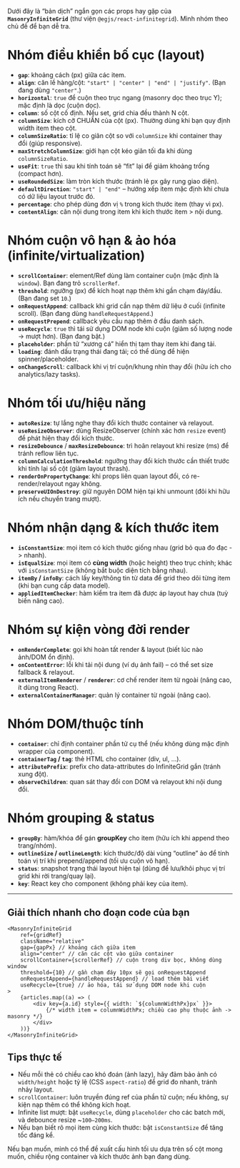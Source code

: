 Dưới đây là “bản dịch” ngắn gọn các props hay gặp của **`MasonryInfiniteGrid`** (thư viện `@egjs/react-infinitegrid`). Mình nhóm theo chủ đề để bạn dễ tra.

# Nhóm điều khiển bố cục (layout)

-   **`gap`**: khoảng cách (px) giữa các item.
-   **`align`**: căn lề hàng/cột: `"start" | "center" | "end" | "justify"`. (Bạn đang dùng `"center"`.)
-   **`horizontal`**: `true` để cuộn theo trục ngang (masonry dọc theo trục Y); mặc định là dọc (cuộn dọc).
-   **`column`**: số cột cố định. Nếu set, grid chia đều thành N cột.
-   **`columnSize`**: kích cỡ CHUẨN của cột (px). Thường dùng khi bạn quy định width item theo cột.
-   **`columnSizeRatio`**: tỉ lệ co giãn cột so với `columnSize` khi container thay đổi (giúp responsive).
-   **`maxStretchColumnSize`**: giới hạn cột kéo giãn tối đa khi dùng `columnSizeRatio`.
-   **`useFit`**: `true` thì sau khi tính toán sẽ “fit” lại để giảm khoảng trống (compact hơn).
-   **`useRoundedSize`**: làm tròn kích thước (tránh lẻ px gây rung giao diện).
-   **`defaultDirection`**: `"start" | "end"` – hướng xếp item mặc định khi chưa có dữ liệu layout trước đó.
-   **`percentage`**: cho phép dùng đơn vị `%` trong kích thước item (thay vì px).
-   **`contentAlign`**: căn nội dung trong item khi kích thước item > nội dung.

# Nhóm cuộn vô hạn & ảo hóa (infinite/virtualization)

-   **`scrollContainer`**: element/Ref dùng làm container cuộn (mặc định là `window`). Bạn đang trỏ `scrollerRef`.
-   **`threshold`**: ngưỡng (px) để kích hoạt nạp thêm khi gần chạm đáy/đầu. (Bạn đang set `10`.)
-   **`onRequestAppend`**: callback khi grid cần nạp thêm dữ liệu ở cuối (infinite scroll). (Bạn đang dùng `handleRequestAppend`.)
-   **`onRequestPrepend`**: callback yêu cầu nạp thêm ở đầu danh sách.
-   **`useRecycle`**: `true` thì tái sử dụng DOM node khi cuộn (giảm số lượng node -> mượt hơn). (Bạn đang bật.)
-   **`placeholder`**: phần tử “xương cá” hiển thị tạm thay item khi đang tải.
-   **`loading`**: đánh dấu trạng thái đang tải; có thể dùng để hiện spinner/placeholder.
-   **`onChangeScroll`**: callback khi vị trí cuộn/khung nhìn thay đổi (hữu ích cho analytics/lazy tasks).

# Nhóm tối ưu/hiệu năng

-   **`autoResize`**: tự lắng nghe thay đổi kích thước container và relayout.
-   **`useResizeObserver`**: dùng ResizeObserver (chính xác hơn `resize` event) để phát hiện thay đổi kích thước.
-   **`resizeDebounce`** / **`maxResizeDebounce`**: trì hoãn relayout khi resize (ms) để tránh reflow liên tục.
-   **`columnCalculationThreshold`**: ngưỡng thay đổi kích thước cần thiết trước khi tính lại số cột (giảm layout thrash).
-   **`renderOnPropertyChange`**: khi props liên quan layout đổi, có re-render/relayout ngay không.
-   **`preserveUIOnDestroy`**: giữ nguyên DOM hiện tại khi unmount (đôi khi hữu ích nếu chuyển trang mượt).

# Nhóm nhận dạng & kích thước item

-   **`isConstantSize`**: mọi item có kích thước giống nhau (grid bỏ qua đo đạc -> nhanh).
-   **`isEqualSize`**: mọi item có **cùng width** (hoặc height) theo trục chính; khác với `isConstantSize` (không bắt buộc diện tích bằng nhau).
-   **`itemBy` / `infoBy`**: cách lấy key/thông tin từ data để grid theo dõi từng item (khi bạn cung cấp data model).
-   **`appliedItemChecker`**: hàm kiểm tra item đã được áp layout hay chưa (tuỳ biến nâng cao).

# Nhóm sự kiện vòng đời render

-   **`onRenderComplete`**: gọi khi hoàn tất render & layout (biết lúc nào ảnh/DOM ổn định).
-   **`onContentError`**: lỗi khi tải nội dung (ví dụ ảnh fail) – có thể set size fallback & relayout.
-   **`externalItemRenderer`** / **`renderer`**: cơ chế render item từ ngoài (nâng cao, ít dùng trong React).
-   **`externalContainerManager`**: quản lý container từ ngoài (nâng cao).

# Nhóm DOM/thuộc tính

-   **`container`**: chỉ định container phần tử cụ thể (nếu không dùng mặc định wrapper của component).
-   **`containerTag` / `tag`**: thẻ HTML cho container (div, ul, …).
-   **`attributePrefix`**: prefix cho data-attributes do InfiniteGrid gắn (tránh xung đột).
-   **`observeChildren`**: quan sát thay đổi con DOM và relayout khi nội dung đổi.

# Nhóm grouping & status

-   **`groupBy`**: hàm/khóa để gán **groupKey** cho item (hữu ích khi append theo trang/nhóm).
-   **`outlineSize` / `outlineLength`**: kích thước/độ dài vùng “outline” ảo để tính toán vị trí khi prepend/append (tối ưu cuộn vô hạn).
-   **`status`**: snapshot trạng thái layout hiện tại (dùng để lưu/khôi phục vị trí grid khi rời trang/quay lại).
-   **`key`**: React key cho component (không phải key của item).

---

## Giải thích nhanh cho đoạn code của bạn

```tsx
<MasonryInfiniteGrid
    ref={gridRef}
    className="relative"
    gap={gapPx} // khoảng cách giữa item
    align="center" // căn các cột vào giữa container
    scrollContainer={scrollerRef} // cuộn trong div bọc, không dùng window
    threshold={10} // gần chạm đáy 10px sẽ gọi onRequestAppend
    onRequestAppend={handleRequestAppend} // load thêm bài viết
    useRecycle={true} // ảo hóa, tái sử dụng DOM node khi cuộn
>
    {articles.map((a) => (
        <div key={a.id} style={{ width: `${columnWidthPx}px` }}>
            {/* width item = columnWidthPx; chiều cao phụ thuộc ảnh -> masonry */}
        </div>
    ))}
</MasonryInfiniteGrid>
```

## Tips thực tế

-   Nếu mỗi thẻ có chiều cao khó đoán (ảnh lazy), hãy đảm bảo ảnh có `width/height` hoặc tỷ lệ (CSS `aspect-ratio`) để grid đo nhanh, tránh nhảy layout.
-   `scrollContainer`: luôn truyền đúng ref của phần tử cuộn; nếu không, sự kiện nạp thêm có thể không kích hoạt.
-   Infinite list mượt: bật `useRecycle`, dùng `placeholder` cho các batch mới, và debounce resize ~`100–200ms`.
-   Nếu bạn biết rõ mọi item cùng kích thước: bật `isConstantSize` để tăng tốc đáng kể.

Nếu bạn muốn, mình có thể đề xuất cấu hình tối ưu dựa trên số cột mong muốn, chiều rộng container và kích thước ảnh bạn đang dùng.
